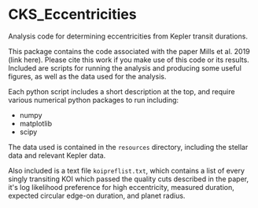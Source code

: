 # CKS_Eccentricities
Analysis code for determining eccentricities from Kepler transit durations.

This package contains the code associated with the paper Mills et al. 2019 (link here). Please cite this work if you make use of this code or its results. Included are scripts for running the analysis and producing some useful figures, as well as the data used for the analysis.

Each python script includes a short description at the top, and require various numerical python packages to run including:
- numpy
- matplotlib
- scipy

The data used is contained in the `resources` directory, including the stellar data and relevant Kepler data. 

Also included is a text file `koipreflist.txt`, which contains a list of every singly transiting KOI which passed the quality cuts described in the paper, it's log likelihood preference for high eccentricity, measured duration, expected circular edge-on duration, and planet radius.


